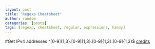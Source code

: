 ```yaml
---
layout: post
title: "Regexp Cheatsheet"
author: random
categories: [posts]
tags: [regexp, cheatsheet, regular, expressions, handy]
---
```

#Get IPv4 addresses
^[0-9]{1,3}\.[0-9]{1,3}\.[0-9]{1,3}\.[0-9]{1,3}$
<a href="https://www.regexmagic.com/manual/xmppatternipv4.html">credits</a>
